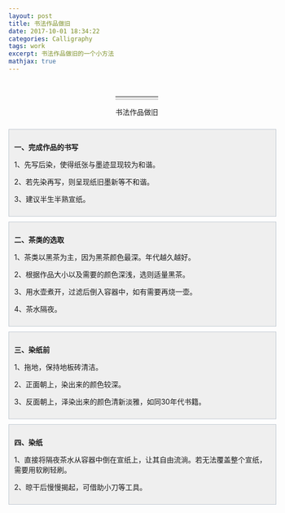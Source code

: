 ```yaml
---
layout: post
title: 书法作品做旧
date: 2017-10-01 18:34:22
categories: Calligraphy
tags: work
excerpt: 书法作品做旧的一个小方法
mathjax: true
---
```


<section class="_editor">
    <p>
        <br/>
    </p>
</section>
<section>
    <section class="_editor">
        <section style="margin-top: 10px; margin-bottom: 10px; text-align: center; position: static;">
            <section style="display: inline-block; vertical-align: middle; border-top: 3px solid rgb(160, 160, 160); padding-top: 3px; border-right-color: rgb(160, 160, 160); border-bottom-color: rgb(160, 160, 160); border-left-color: rgb(160, 160, 160);">
                <section style="border-top: 1px solid rgb(160, 160, 160); border-right-color: rgb(160, 160, 160); border-bottom-color: rgb(160, 160, 160); border-left-color: rgb(160, 160, 160);">
                    <p>
                        书法作品做旧
                    </p>
                </section>
            </section>
        </section>
    </section>
    <section class="_editor">
        <section style="margin-top: 10px; margin-bottom: 10px; position: static;">
            <section style="display: inline-block; width: 100%; border: 1px solid rgb(192, 200, 209); padding: 10px; background-color: rgb(239, 239, 239);">
                <section class="_editor">
                    <section style="position: static;">
                        <section>
                            <p>
                                <strong>一、完成作品的书写</strong>
                            </p>
                            <p>
                                1、先写后染，使得纸张与墨迹显现较为和谐。
                            </p>
                            <p>
                                2、若先染再写，则呈现纸旧墨新等不和谐。
                            </p>
                            <p>
                                3、建议半生半熟宣纸。
                            </p>
                        </section>
                    </section>
                </section>
            </section>
        </section>
    </section>
    <section class="_editor">
        <section style="margin-top: 10px; margin-bottom: 10px; position: static;">
            <section style="display: inline-block; width: 100%; border: 1px solid rgb(192, 200, 209); padding: 10px; background-color: rgb(239, 239, 239);">
                <section class="_editor">
                    <section style="position: static;">
                        <section>
                            <p>
                                <strong>二、茶类的选取</strong>
                            </p>
                            <p>
                                1、茶类以黑茶为主，因为黑茶颜色最深。年代越久越好。
                            </p>
                            <p>
                                2、根据作品大小以及需要的颜色深浅，选则适量黑茶。
                            </p>
                            <p>
                                3、用水壶煮开，过滤后倒入容器中，如有需要再烧一壶。
                            </p>
                            <p>
                                4、茶水隔夜。
                            </p>
                        </section>
                    </section>
                </section>
            </section>
        </section>
    </section>
    <section class="_editor">
        <section style="margin-top: 10px; margin-bottom: 10px; position: static;">
            <section style="display: inline-block; width: 100%; border: 1px solid rgb(192, 200, 209); padding: 10px; background-color: rgb(239, 239, 239);">
                <section class="_editor">
                    <section style="position: static;">
                        <section>
                            <p>
                                <strong>三、染纸前</strong>
                            </p>
                            <p>
                                1、拖地，保持地板砖清洁。
                            </p>
                            <p>
                                2、正面朝上，染出来的颜色较深。
                            </p>
                            <p>
                                3、反面朝上，泽染出来的颜色清新淡雅，如同30年代书籍。
                            </p>
                        </section>
                    </section>
                </section>
            </section>
        </section>
    </section>
    <section class="_editor">
        <section style="margin-top: 10px; margin-bottom: 10px; position: static;">
            <section style="display: inline-block; width: 100%; border: 1px solid rgb(192, 200, 209); padding: 10px; background-color: rgb(239, 239, 239);">
                <section class="_editor">
                    <section style="position: static;">
                        <section>
                            <p>
                                <strong>四、染纸</strong>
                            </p>
                            <p>
                                1、直接将隔夜茶水从容器中倒在宣纸上，让其自由流淌。若无法覆盖整个宣纸，需要用软刷轻刷。
                            </p>
                            <p>
                                2、晾干后慢慢揭起，可借助小刀等工具。
                            </p>
                        </section>
                    </section>
                </section>
            </section>
        </section>
    </section>
</section>

